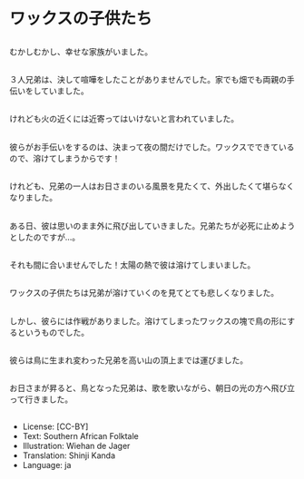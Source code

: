 # ワックスの子供たち

##
むかしむかし、幸せな家族がいました。

##
３人兄弟は、決して喧嘩をしたことがありませんでした。家でも畑でも両親の手伝いをしていました。

##
けれども火の近くには近寄ってはいけないと言われていました。

##
彼らがお手伝いをするのは、決まって夜の間だけでした。ワックスでできているので、溶けてしまうからです！

##
けれども、兄弟の一人はお日さまのいる風景を見たくて、外出したくて堪らなくなりました。

##
ある日、彼は思いのまま外に飛び出していきました。兄弟たちが必死に止めようとしたのですが...。

##
それも間に合いませんでした！太陽の熱で彼は溶けてしまいました。

##
ワックスの子供たちは兄弟が溶けていくのを見てとても悲しくなりました。

##
しかし、彼らには作戦がありました。溶けてしまったワックスの塊で鳥の形にするというものでした。

##
彼らは鳥に生まれ変わった兄弟を高い山の頂上までは運びました。

##
お日さまが昇ると、鳥となった兄弟は、歌を歌いながら、朝日の光の方へ飛び立って行きました。

##
* License: [CC-BY]
* Text: Southern African Folktale
* Illustration: Wiehan de Jager
* Translation: Shinji Kanda
* Language: ja
